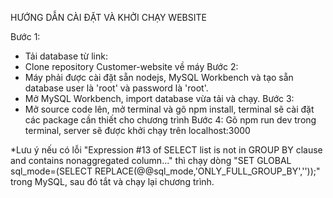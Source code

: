 HƯỚNG DẪN CÀI ĐẶT VÀ KHỞI CHẠY WEBSITE

Bước 1: 
- Tải database từ link: 
- Clone repository Customer-website về máy
Bước 2: 
- Máy phải được cài đặt sẵn nodejs, MySQL Workbench và tạo sẵn database user là 'root' và password là 'root'.
- Mở MySQL Workbench, import database vừa tải và chạy.
Bước 3: 
- Mở source code lên, mở terminal và gõ npm install, terminal sẽ cài đặt các package cần thiết cho chương trình
Bước 4: Gõ npm run dev trong terminal, server sẽ được khởi chạy trên localhost:3000

*Lưu ý nếu có lỗi "Expression #13 of SELECT list is not in GROUP BY clause and contains nonaggregated column..." thì chạy dòng "SET GLOBAL sql_mode=(SELECT REPLACE(@@sql_mode,'ONLY_FULL_GROUP_BY',''));" trong MySQL, sau đó tắt và chạy lại chương trình.